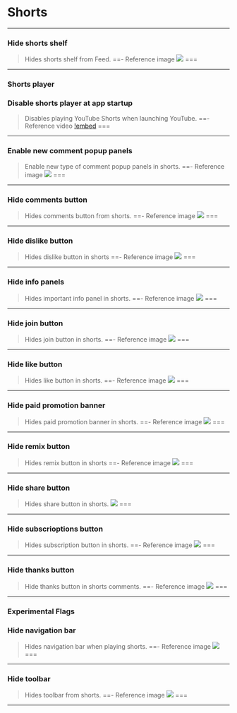 # Shorts
---
### Hide shorts shelf
>Hides shorts shelf from Feed.
==- Reference image
![](/assets/youtube/shorts/Hide-shorts-shelf.jpg)
===
---
### Shorts player

### Disable shorts player at app startup
>Disables playing YouTube Shorts when launching YouTube.
==- Reference video
[!embed](https://github.com/kazimmt/RVX-Features/assets/82371061/9e0dcdfd-fe78-44c5-bc23-8a1b22011413)
===
---
### Enable new comment popup panels
>Enable new type of comment popup panels in shorts.
==- Reference image
![](/assets/youtube/shorts/Enable-new-comment-popup-panel.jpg)
===
---
### Hide comments button
>Hides comments button from shorts.
==- Reference image
![](/assets/youtube/shorts/Hide-comments-button.jpg)
===
---
### Hide dislike button
>Hides dislike button in shorts
==- Reference image
![](/assets/youtube/shorts/Hide-dislike-button.jpg)
===
---
### Hide info panels
>Hides important info panel in shorts.
==- Reference image
![](/assets/youtube/shorts/Hide-info-panels.jpg)
===
---
### Hide join button
>Hides join button in shorts.
==- Reference image
![](/assets/youtube/shorts/Hide-join-button.jpg)
===
---
### Hide like button
>Hides like button in shorts.
==- Reference image
![](/assets/youtube/shorts/Hide-like-button.jpg)
===
---
### Hide paid promotion banner
>Hides paid promotion banner in shorts.
==- Reference image
![](/assets/youtube/shorts/Hide-paid-promotion-banner.jpg)
===
---
### Hide remix button
>Hides remix button in shorts
==- Reference image
![](/assets/youtube/shorts/Hide-remix-button.jpg)
===
---
### Hide share button
>Hides share button in shorts.
![](/assets/youtube/shorts/Hide-share-button.jpg)
===
---
### Hide subscrioptions button
>Hides subscription button in shorts.
==- Reference image
![](/assets/youtube/shorts/Hide-subscription-button.jpg)
===
---
### Hide thanks button
>Hide thanks button in shorts comments.
==- Reference image
![](/assets/youtube/shorts/Hide-thanks-button.jpg)
===
---
### Experimental Flags

### Hide navigation bar
>Hides navigation bar when playing shorts.
==- Reference image
![](/assets/youtube/shorts/Hide-navigation-bar.jpg)
===
---
### Hide toolbar
>Hides toolbar from shorts.
==- Reference image
![](/assets/youtube/shorts/Hide-toolbar.jpg)
===
---